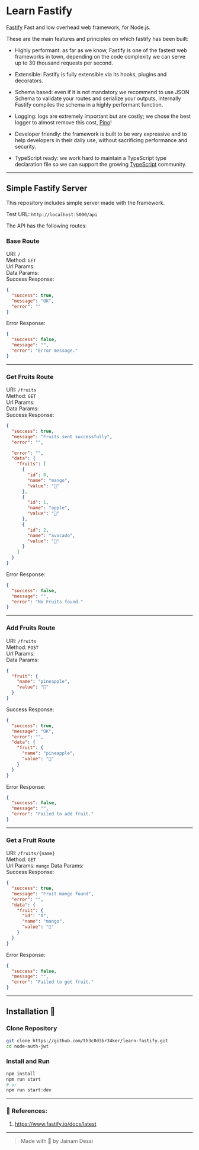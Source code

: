 # Learn Fastify

[Fastify](https://www.fastify.io/) Fast and low overhead web framework, for Node.js.

These are the main features and principles on which fastify has been built:

- Highly performant: as far as we know, Fastify is one of the fastest web frameworks in town, depending on the code complexity we can serve up to 30 thousand requests per second.

- Extensible: Fastify is fully extensible via its hooks, plugins and decorators.

- Schema based: even if it is not mandatory we recommend to use JSON Schema to validate your routes and serialize your outputs, internally Fastify compiles the schema in a highly performant function.

- Logging: logs are extremely important but are costly; we chose the best logger to almost remove this cost, [Pino](https://github.com/pinojs/pino)!

- Developer friendly: the framework is built to be very expressive and to help developers in their daily use, without sacrificing performance and security.

- TypeScript ready: we work hard to maintain a TypeScript type declaration file so we can support the growing [TypeScript](https://www.typescriptlang.org/) community.

---

## Simple Fastify Server

This repository includes simple server made with the framework.

Test URL: `http://localhost:5000/api`

The API has the following routes:

### Base Route

URI: `/`  
Method: `GET`  
Url Params:  
Data Params:  
Success Response:

```json
{
  "success": true,
  "message": "OK",
  "error": ""
}
```

Error Response:

```json
{
  "success": false,
  "message": "",
  "error": "Error message."
}
```

---

### Get Fruits Route

URI: `/fruits`  
Method: `GET`  
Url Params:  
Data Params:  
Success Response:

```json
{
  "success": true,
  "message": "Fruits sent successfully",
  "error": "",

  "error": "",
  "data": {
    "fruits": [
      {
        "id": 0,
        "name": "mango",
        "value": "🥭"
      },
      {
        "id": 1,
        "name": "apple",
        "value": "🍎"
      },
      {
        "id": 2,
        "name": "avocado",
        "value": "🥑"
      }
    ]
  }
}
```

Error Response:

```json
{
  "success": false,
  "message": "",
  "error": "No Fruits found."
}
```

---

### Add Fruits Route

URI: `/fruits`  
Method: `POST`  
Url Params:  
Data Params:

```json
{
  "fruit": {
    "name": "pineapple",
    "value": "🍍"
  }
}
```

Success Response:

```json
{
  "success": true,
  "message": "OK",
  "error": "",
  "data": {
    "fruit": {
      "name": "pineapple",
      "value": "🍍"
    }
  }
}
```

Error Response:

```json
{
  "success": false,
  "message": "",
  "error": "Failed to add fruit."
}
```

---

### Get a Fruit Route

URI: `/fruits/{name}`  
Method: `GET`  
Url Params: `mango`
Data Params:  
Success Response:

```json
{
  "success": true,
  "message": "Fruit mango found",
  "error": "",
  "data": {
    "fruit": {
      "id": "0",
      "name": "mango",
      "value": "🥭"
    }
  }
}
```

Error Response:

```json
{
  "success": false,
  "message": "",
  "error": "Failed to get fruit."
}
```

---

## Installation 🔽

### Clone Repository

```bash
git clone https://github.com/th3c0d3br34ker/learn-fastify.git
cd node-auth-jwt
```

### Install and Run

```bash
npm install
npm run start
# or
npm run start:dev
```

---

### 🚀 References:

1. https://www.fastify.io/docs/latest

---

> Made with 🖤 by Jainam Desai

